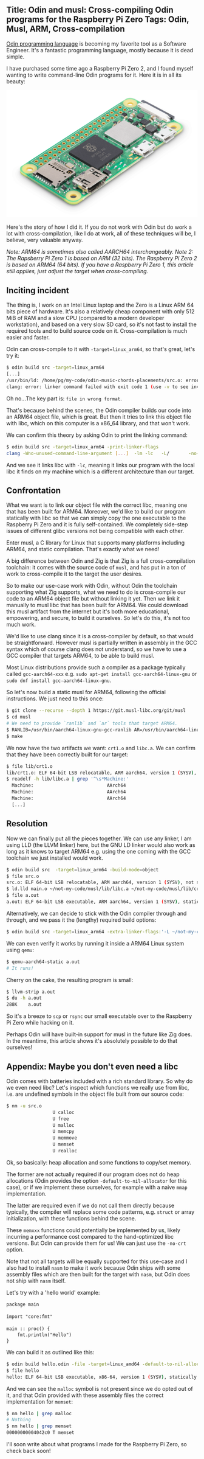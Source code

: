 Title: Odin and musl: Cross-compiling Odin programs for the Raspberry Pi Zero
Tags: Odin, Musl, ARM, Cross-compilation
---

[Odin programming language](https://odin-lang.org/) is becoming my favorite tool as a Software Engineer. It's a fantastic programming language, mostly because it is dead simple.

I have purchased some time ago a Raspberry Pi Zero 2, and I found myself wanting to write command-line Odin programs for it. Here it is in all its beauty:

![Raspberry Pi Zero 2](zero2.png)

Here's the story of how I did it. If you do not work with Odin but do work a lot with cross-compilation, like I do at work, all of these techniques will be, I believe, very valuable anyway.

*Note: ARM64 is sometimes also called AARCH64 interchangeably.*
*Note 2: The Rapsberry Pi Zero 1 is based on ARM (32 bits). The Raspberry Pi Zero 2 is based on ARM64 (64 bits). If you have a Raspberry Pi Zero 1, this article still applies, just adjust the target when cross-compiling.*

## Inciting incident

The thing is, I work on an Intel Linux laptop and the Zero is a Linux ARM 64 bits piece of hardware. It's also a relatively cheap component with only 512 MiB of RAM and a slow CPU (compared to a modern developer workstation), and based on a very slow SD card, so it's not fast to install the required tools and to build source code on it. Cross-compilation is much easier and faster.

Odin can cross-compile to it with `-target=linux_arm64`, so that's great, let's try it:

```sh
$ odin build src -target=linux_arm64
[...]
/usr/bin/ld: /home/pg/my-code/odin-music-chords-placements/src.o: error adding symbols: file in wrong format
clang: error: linker command failed with exit code 1 (use -v to see invocation)
```

Oh no...The key part is: `file in wrong format`.

That's because behind the scenes, the Odin compiler builds our code into an ARM64 object file, which is great. But then it tries to link this object file with libc, which on this computer is a x86_64 library, and that won't work.

We can confirm this theory by asking Odin to print the linking command:

```sh
$ odin build src -target=linux_arm64 -print-linker-flags
clang -Wno-unused-command-line-argument [...]  -lm -lc   -L/       -no-pie
```
And we see it links libc with `-lc`, meaning it links our program with the local libc it finds on my machine which is a different architecture than our target.

## Confrontation

What we want is to link our object file with the correct libc, meaning one that has been built for ARM64. Moreover, we'd like to build our program statically with libc so that we can simply copy the one executable to the Raspberry Pi Zero and it is fully self-contained. We completely side-step issues of different glibc versions not being compatible with each other.

Enter musl, a C library for Linux that supports many platforms including ARM64, and static compilation. That's exactly what we need!

A big difference between Odin and Zig is that Zig is a full cross-compilation toolchain: it comes with the source code of `musl`, and has put in a ton of work to cross-compile it to the target the user desires. 

So to make our use-case work with Odin, without Odin the toolchain supporting what Zig supports, what we need to do is cross-compile our code to an ARM64 object file but without linking it yet. Then we link it manually to musl libc that has been built for ARM64. We could download this musl artifact from the internet but it's both more educational, empowering, and secure, to build it ourselves. So let's do this, it's not too much work.

We'd like to use clang since it is a cross-compiler by default, so that would be straightforward. However musl is partially written in assembly in the GCC syntax which of course clang does not understand, so we have to use a GCC compiler that targets ARM64, to be able to build musl. 

Most Linux distributions provide such a compiler as a package typically called `gcc-aarch64-xxx` e.g. `sudo apt-get install gcc-aarch64-linux-gnu` or `sudo dnf install gcc-aarch64-linux-gnu`.

So let's now build a static musl for ARM64, following the official instructions. We just need to this once:

```sh
$ git clone --recurse --depth 1 https://git.musl-libc.org/git/musl
$ cd musl
# We need to provide `ranlib` and `ar` tools that target ARM64.
$ RANLIB=/usr/bin/aarch64-linux-gnu-gcc-ranlib AR=/usr/bin/aarch64-linux-gnu-gcc-ar CC=/usr/bin/aarch64-linux-gnu-gcc ./configure --target=aarch64 --disable-shared
$ make
```

We now have the two artifacts we want: `crt1.o` and `libc.a`. We can confirm that they have been correctly built for our target:

```sh
$ file lib/crt1.o
lib/crt1.o: ELF 64-bit LSB relocatable, ARM aarch64, version 1 (SYSV), not stripped
$ readelf -h lib/libc.a | grep '^\s*Machine:'
  Machine:                           AArch64
  Machine:                           AArch64
  Machine:                           AArch64
  [...]
```

## Resolution

Now we can finally put all the pieces together. We can use any linker, I am using LLD (the LLVM linker) here, but the GNU LD linker would also work as long as it knows to target ARM64 e.g. using the one coming with the GCC toolchain we just installed would work.

```sh
$ odin build src  -target=linux_arm64 -build-mode=object
$ file src.o
src.o: ELF 64-bit LSB relocatable, ARM aarch64, version 1 (SYSV), not stripped
$ ld.lld main.o ~/not-my-code/musl/lib/libc.a ~/not-my-code/musl/lib/crt1.o
$ file a.out
a.out: ELF 64-bit LSB executable, ARM aarch64, version 1 (SYSV), statically linked, not stripped
```

Alternatively, we can decide to stick with the Odin compiler through and through, and we pass it the (lengthy) required build options:

```sh
$ odin build src -target=linux_arm64 -extra-linker-flags:'-L ~/not-my-code/musl/lib/ -nostdlib -fuse-ld=lld --target=linux-aarch64 ~/not-my-code/musl/lib/crt1.o -static'
```

We can even verify it works by running it inside a ARM64 Linux system using `qemu`:

```sh
$ qemu-aarch64-static a.out
# It runs!
```

Cherry on the cake, the resulting program is small:

```sh
$ llvm-strip a.out
$ du -h a.out 
288K	a.out
```

So it's a breeze to `scp` or `rsync` our small executable over to the Raspberry Pi Zero while hacking on it.

Perhaps Odin will have built-in support for musl in the future like Zig does. In the meantime, this article shows it's absolutely possible to do that ourselves!


## Appendix: Maybe you don't even need a libc

Odin comes with batteries included with a rich standard library. So why do we even need libc? Let's inspect which functions we really use from libc, i.e. are undefined symbols in the object file built from our source code:

```sh
$ nm -u src.o
                 U calloc
                 U free
                 U malloc
                 U memcpy
                 U memmove
                 U memset
                 U realloc
```

Ok, so basically: heap allocation and some functions to copy/set memory.

The former are not actually required if our program does not do heap allocations (Odin provides the option `-default-to-nil-allocator` for this case), or if we implement these ourselves, for example with a naive `mmap` implementation.

The latter are required even if we do not call them directly because typically, the compiler will replace some code patterns, e.g. `struct` or array initialization, with these functions behind the scene.

These `memxxx` functions could potentially be implemented by us, likely incurring a performance cost compared to the hand-optimized libc versions. But Odin can provide them for us! We can just use the `-no-crt` option.

Note that not all targets will be equally supported for this use-case and I also had to install `nasm` to make it work because Odin ships with some assembly files which are then built for the target with `nasm`, but Odin does not ship with `nasm` itself.

Let's try with a 'hello world' example:

```odin
package main

import "core:fmt"

main :: proc() {
	fmt.println("Hello")
}
```

We can build it as outlined like this:

```sh
$ odin build hello.odin -file -target=linux_amd64 -default-to-nil-allocator -no-crt
$ file hello
hello: ELF 64-bit LSB executable, x86-64, version 1 (SYSV), statically linked, BuildID[sha1]=ef8dfc9dc297295808f80ec66e92763358a598d1, not stripped
```

And we can see the `malloc` symbol is not present since we do opted out of it, and that Odin provided with these assembly files the correct implementation for `memset`:

```sh
$ nm hello | grep malloc
# Nothing
$ nm hello | grep memset
00000000004042c0 T memset
```


I'll soon write about what programs I made for the Raspberry Pi Zero, so check back soon!
